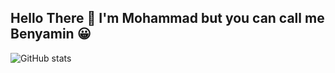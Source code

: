 ## Hello There 👋 I'm Mohammad but you can call me Benyamin 😀
![GitHub stats](https://github-readme-stats.vercel.app/api?username=Mohammad-Heydariii&show_icons=true&theme=tokyonight)

